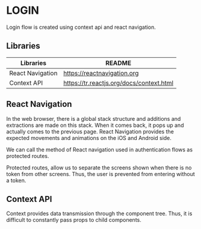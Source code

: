 # LOGIN

Login flow is created using context api and react navigation.

## Libraries

| Libraries | README |
| ------ | ------ |
| React Navigation | https://reactnavigation.org |
| Context API | https://tr.reactjs.org/docs/context.html |


## React Navigation

In the web browser, there is a global stack structure and additions and extractions are made on this stack. When it comes back, it pops up and actually comes to the previous page. React Navigation provides the expected movements and animations on the iOS and Android side.

We can call the method of React navigation used in authentication flows as protected routes.

Protected routes, allow us to separate the screens shown when there is no token from other screens. Thus, the user is prevented from entering without a token.

## Context API

Context provides data transmission through the component tree. Thus, it is difficult to constantly pass props to child components.
